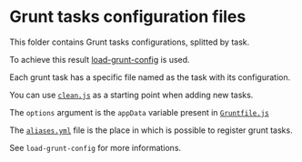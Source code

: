 
# Grunt tasks configuration files

This folder contains Grunt tasks configurations, splitted by task.

To achieve this result [load-grunt-config][1] is used.

Each grunt task has a specific file named as the task with its configuration.

You can use [`clean.js`][2] as a starting point when adding new tasks.

The `options` argument is the `appData` variable present in [`Gruntfile.js`][3]

The [`aliases.yml`][4] file is the place in which is possible to register grunt
tasks.

See `load-grunt-config` for more informations.

[1]: https://npmjs.org/package/load-grunt-config
[2]: ./clean.js
[3]: ../../Gruntfile.js
[4]: ./aliases.js
